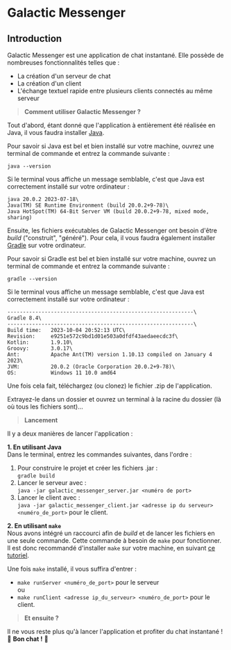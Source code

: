 # Galactic Messenger

## Introduction

Galactic Messenger est une application de chat instantané. Elle possède de nombreuses fonctionnalités telles que :
- La création d'un serveur de chat
- La création d'un client
- L'échange textuel rapide entre plusieurs clients connectés au même serveur

> **Comment utiliser Galactic Messenger ?**

Tout d'abord, étant donné que l'application à entièrement été réalisée en Java, il vous faudra installer [Java](https://www.java.com/fr/download/).

Pour savoir si Java est bel et bien installé sur votre machine, ouvrez une terminal de commande et entrez la commande suivante :

`java --version`

Si le terminal vous affiche un message semblable, c'est que Java est correctement installé sur votre ordinateur :

```
java 20.0.2 2023-07-18\
Java(TM) SE Runtime Environment (build 20.0.2+9-78)\
Java HotSpot(TM) 64-Bit Server VM (build 20.0.2+9-78, mixed mode, sharing)
```

Ensuite, les fichiers exécutables de Galactic Messenger ont besoin d'être *build* ("construit", "généré"). Pour cela, il vous faudra également installer [Gradle](https://gradle.org/install/) sur votre ordinateur.

Pour savoir si Gradle est bel et bien installé sur votre machine, ouvrez un terminal de commande et entrez la commande suivante :

`gradle --version`

Si le terminal vous affiche un message semblable, c'est que Java est correctement installé sur votre ordinateur :

```
------------------------------------------------------------\
Gradle 8.4\
------------------------------------------------------------\
Build time:   2023-10-04 20:52:13 UTC\
Revision:     e9251e572c9bd1d01e503a0dfdf43aedaeecdc3f\
Kotlin:       1.9.10\
Groovy:       3.0.17\
Ant:          Apache Ant(TM) version 1.10.13 compiled on January 4 2023\
JVM:          20.0.2 (Oracle Corporation 20.0.2+9-78)\
OS:           Windows 11 10.0 amd64
```

Une fois cela fait, téléchargez (ou clonez) le fichier .zip de l'application.

Extrayez-le dans un dossier et ouvrez un terminal à la racine du dossier (là où tous les fichiers sont)...

> **Lancement**

Il y a deux manières de lancer l'application :

**1. En utilisant Java**\
Dans le terminal, entrez les commandes suivantes, dans l'ordre :

1. Pour construire le projet et créer les fichiers .jar :\
    `gradle build`
2. Lancer le serveur avec :\
    `java -jar galactic_messenger_server.jar <numéro de port>`
3. Lancer le client avec :\
    `java -jar galactic_messenger_client.jar <adresse ip du serveur> <numéro_de_port>` pour le client.

**2. En utilisant `make`**\
Nous avons intégré un raccourci afin de *build* et de lancer les fichiers en une seule commande. Cette commande à besoin de `make` pour fonctionner. Il est donc recommandé d'installer `make` sur votre machine, en suivant [ce tutoriel](https://stackoverflow.com/a/32127632/17311396).

Une fois `make` installé, il vous suffira d'entrer :
- `make runServer <numéro_de_port>` pour le serveur\
ou
- `make runClient <adresse ip_du_serveur> <numéro_de_port>` pour le client.

> **Et ensuite ?**

Il ne vous reste plus qu'à lancer l'application et profiter du chat instantané ! 🚀 **Bon chat !** 🚀
